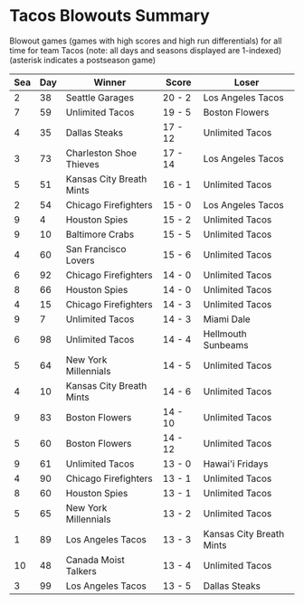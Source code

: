 # Tacos Blowouts Summary



Blowout games (games with high scores and high run differentials) for all time for team Tacos (note: all days and seasons displayed are 1-indexed) (asterisk indicates a postseason game)


| Sea | Day | Winner | Score | Loser | 
| ------ |------ |------ |------ |------ |
| 2 | 38 | Seattle Garages | 20 - 2 | Los Angeles Tacos | 
| 7 | 59 | Unlimited Tacos | 19 - 5 | Boston Flowers | 
| 4 | 35 | Dallas Steaks | 17 - 12 | Unlimited Tacos | 
| 3 | 73 | Charleston Shoe Thieves | 17 - 14 | Los Angeles Tacos | 
| 5 | 51 | Kansas City Breath Mints | 16 - 1 | Unlimited Tacos | 
| 2 | 54 | Chicago Firefighters | 15 - 0 | Los Angeles Tacos | 
| 9 | 4 | Houston Spies | 15 - 2 | Unlimited Tacos | 
| 9 | 10 | Baltimore Crabs | 15 - 5 | Unlimited Tacos | 
| 4 | 60 | San Francisco Lovers | 15 - 6 | Unlimited Tacos | 
| 6 | 92 | Chicago Firefighters | 14 - 0 | Unlimited Tacos | 
| 8 | 66 | Houston Spies | 14 - 0 | Unlimited Tacos | 
| 4 | 15 | Chicago Firefighters | 14 - 3 | Unlimited Tacos | 
| 9 | 7 | Unlimited Tacos | 14 - 3 | Miami Dale | 
| 6 | 98 | Unlimited Tacos | 14 - 4 | Hellmouth Sunbeams | 
| 5 | 64 | New York Millennials | 14 - 5 | Unlimited Tacos | 
| 4 | 10 | Kansas City Breath Mints | 14 - 6 | Unlimited Tacos | 
| 9 | 83 | Boston Flowers | 14 - 10 | Unlimited Tacos | 
| 5 | 60 | Boston Flowers | 14 - 12 | Unlimited Tacos | 
| 9 | 61 | Unlimited Tacos | 13 - 0 | Hawai'i Fridays | 
| 4 | 90 | Chicago Firefighters | 13 - 1 | Unlimited Tacos | 
| 8 | 60 | Houston Spies | 13 - 1 | Unlimited Tacos | 
| 5 | 65 | New York Millennials | 13 - 2 | Unlimited Tacos | 
| 1 | 89 | Los Angeles Tacos | 13 - 3 | Kansas City Breath Mints | 
| 10 | 48 | Canada Moist Talkers | 13 - 4 | Unlimited Tacos | 
| 3 | 99 | Los Angeles Tacos | 13 - 5 | Dallas Steaks | 


